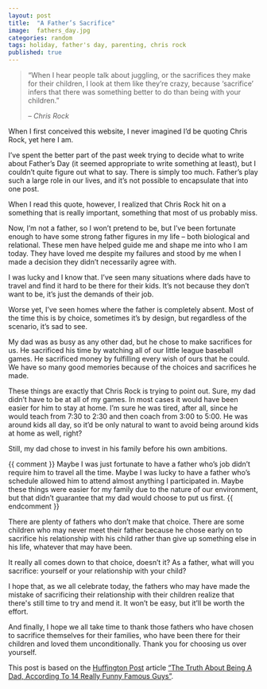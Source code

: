 ```yaml
---
layout: post
title:  "A Father’s Sacrifice"
image:  fathers_day.jpg
categories: random
tags: holiday, father's day, parenting, chris rock
published: true
---
```


<blockquote>
  <p>
    “When I hear people talk about juggling, or the sacrifices they make for their children, 
    I look at them like they’re crazy, because ‘sacrifice’ infers that there was 
    something better to do than being with your children.”
  </p>
  
  <cite>
    &ndash; Chris Rock
  </cite>
</blockquote>

When I first conceived this website, I never imagined I’d be quoting Chris Rock, yet here I am.

I’ve spent the better part of the past week trying to decide what to write about Father’s Day (it seemed appropriate to write something at least), but I couldn’t quite figure out what to say. There is simply too much. Father’s play such a large role in our lives, and it’s not possible to encapsulate that into one post.

When I read this quote, however, I realized that Chris Rock hit on a something that is really important, something that most of us probably miss.

Now, I’m not a father, so I won’t pretend to be, but I’ve been fortunate enough to have some strong father figures in my life &ndash; both biological and relational. These men have helped guide me and shape me into who I am today. They have loved me despite my failures and stood by me when I made a decision they didn’t necessarily agree with.

I was lucky and I know that. I’ve seen many situations where dads have to travel and find it hard to be there for their kids. It’s not because they don’t want to be, it’s just the demands of their job.

Worse yet, I’ve seen homes where the father is completely absent. Most of the time this is by choice, sometimes it’s by design, but regardless of the scenario, it’s sad to see.

My dad was as busy as any other dad, but he chose to make sacrifices for us. He sacrificed his time by watching all of our little league baseball games. He sacrificed money by fulfilling every wish of ours that he could. We have so many good memories because of the choices and sacrifices he made.

These things are exactly that Chris Rock is trying to point out. Sure, my dad didn’t have to be at all of my games. In most cases it would have been easier for him to stay at home. I’m sure he was tired, after all, since he would teach from 7:30 to 2:30 and then coach from 3:00 to 5:00. He was around kids all day, so it’d be only natural to want to avoid being around kids at home as well, right?

Still, my dad chose to invest in his family before his own ambitions.

{{ comment }}
Maybe I was just fortunate to have a father who’s job didn’t require him to travel all the time. Maybe I was lucky to have a father who’s schedule allowed him to attend almost anything I participated in. Maybe these things were easier for my family due to the nature of our environment, but that didn’t guarantee that my dad would choose to put us first.
{{ endcomment }}

There are plenty of fathers who don’t make that choice. There are some children who may never meet their father because he chose early on to sacrifice his relationship with his child rather than give up something else in his life, whatever that may have been.

It really all comes down to that choice, doesn’t it? As a father, what will you sacrifice: yourself or your relationship with your child?

I hope that, as we all celebrate today, the fathers who may have made the mistake of sacrificing their relationship with their children realize that there's still time to try and mend it. It won’t be easy, but it’ll be worth the effort.

And finally, I hope we all take time to thank those fathers who have chosen to sacrifice themselves for their families, who have been there for their children and loved them unconditionally. Thank you for choosing us over yourself.

<aside class="bookReview">
    <p>
        This post is based on the <a href="http://www.huffingtonpost.com" target="_blank">Huffington Post</a> article 
        <a href="http://www.huffingtonpost.com/2014/06/13/the-truth-about-being-a-dad-funny-dudes_n_5481560.html" target="_blank">
          “The Truth About Being A Dad, According To 14 Really Funny Famous Guys”</a>.
    </p>
</aside>

